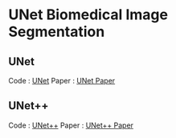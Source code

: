 # UNet Biomedical Image Segmentation

## UNet
Code : [UNet](https://github.com/Vinayak-VG/My-Projects/blob/main/Computer%20Vision%20Projects/U-Net%20Image%20Segmentation/U-Net/UNet.ipynb)
Paper : [UNet Paper](https://arxiv.org/pdf/1505.04597.pdf)

## UNet++ 
Code : [UNet++](https://github.com/Vinayak-VG/My-Projects/blob/main/Computer%20Vision%20Projects/U-Net%20Image%20Segmentation/U-Net%2B%2B/UNet%2B%2B.ipynb)
Paper : [UNet++ Paper](https://arxiv.org/pdf/1807.10165.pdf)

